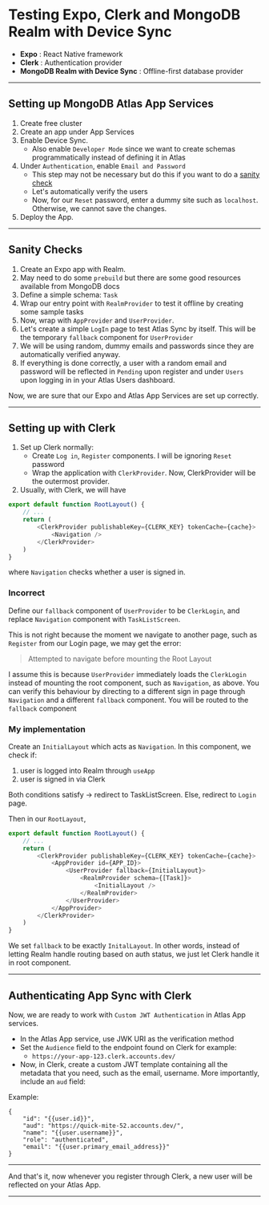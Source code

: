 # Testing Expo, Clerk and MongoDB Realm with Device Sync

- **Expo** : React Native framework
- **Clerk** : Authentication provider
- **MongoDB Realm with Device Sync** : Offline-first database provider

---

## Setting up MongoDB Atlas App Services
1. Create free cluster
2. Create an app under App Services
3. Enable Device Sync.
    - Also enable `Developer Mode` since we want to create schemas programmatically instead of defining it in Atlas
4. Under `Authentication`, enable `Email and Password`
    - This step may not be necessary but do this if you want to do a [sanity check](#sanity-checks)
    - Let's automatically verify the users
    - Now, for our `Reset` password, enter a dummy site such as `localhost`. Otherwise, we cannot save the changes.
5. Deploy the App.

---

## Sanity Checks
1. Create an Expo app with Realm.
2. May need to do some `prebuild` but there are some good resources available from MongoDB docs
3. Define a simple schema: `Task`
4. Wrap our entry point with `RealmProvider` to test it offline by creating some sample tasks
5. Now, wrap with `AppProvider` and `UserProvider`.
6. Let's create a simple `LogIn` page to test Atlas Sync by itself. This will be the temporary `fallback` component for `UserProvider`
7. We will be using random, dummy emails and passwords since they are automatically verified anyway.
8. If everything is done correctly, a user with a random email and password will be reflected in `Pending` upon register and under `Users` upon logging in in your Atlas Users dashboard.

Now, we are sure that our Expo and Atlas App Services are set up correctly.

---

## Setting up with Clerk
1. Set up Clerk normally:
    - Create `Log in`, `Register` components. I will be ignoring `Reset` password
    - Wrap the application with `ClerkProvider`. Now, ClerkProvider will be the outermost provider.
2. Usually, with Clerk, we will have
```js
export default function RootLayout() {
    // ...
    return (
        <ClerkProvider publishableKey={CLERK_KEY} tokenCache={cache}>
            <Navigation />
        </ClerkProvider>
    )
}
```
where `Navigation` checks whether a user is signed in.

### Incorrect
Define our `fallback` component of `UserProvider` to be `ClerkLogin`, and replace `Navigation` component with `TaskListScreen`.

This is not right because the moment we navigate to another page, such as `Register` from our Login page, we may get the error:
> Attempted to navigate before mounting the Root Layout

I assume this is because `UserProvider` immediately loads the `ClerkLogin` instead of mounting the root component, such as `Navigation`, as above. You can verify this behaviour by directing to a different sign in page through `Navigation` and a different `fallback` component. You will be routed to the `fallback` component

### My implementation
Create an `InitialLayout` which acts as `Navigation`. In this component, we check if:
1. user is logged into Realm through `useApp`
2. user is signed in via Clerk

Both conditions satisfy -> redirect to TaskListScreen. Else, redirect to `Login` page.

Then in our `RootLayout`,
```js
export default function RootLayout() {
    // ...
    return (
        <ClerkProvider publishableKey={CLERK_KEY} tokenCache={cache}>
            <AppProvider id={APP_ID}>
                <UserProvider fallback={InitialLayout}>
                    <RealmProvider schema={[Task]}>
                        <InitialLayout />
                    </RealmProvider>
                </UserProvider>
            </AppProvider>
        </ClerkProvider> 
    )
}
```

We set `fallback` to be exactly `InitalLayout`. In other words, instead of letting Realm handle routing based on auth status, we just let Clerk handle it in root component.

---

## Authenticating App Sync with Clerk

Now, we are ready to work with `Custom JWT Authentication` in Atlas App services.

- In the Atlas App service, use JWK URI as the verification method
- Set the `Audience` field to the endpoint found on Clerk for example:
    - `https://your-app-123.clerk.accounts.dev/`
- Now, in Clerk, create a custom JWT template containing all the metadata that you need, such as the email, username. More importantly, include an `aud` field:

Example:
```
{
	"id": "{{user.id}}",
	"aud": "https://quick-mite-52.accounts.dev/",
	"name": "{{user.username}}",
	"role": "authenticated",
	"email": "{{user.primary_email_address}}"
}
```

---

And that's it, now whenever you register through Clerk, a new user will be reflected on your Atlas App.

---